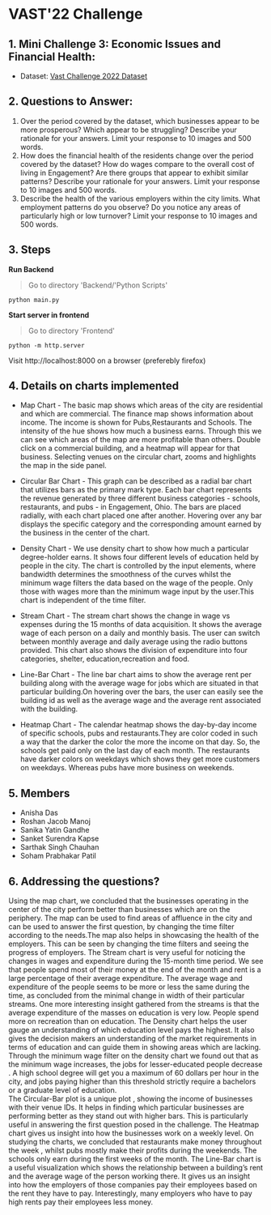 # VAST'22 Challenge 

## 1. Mini Challenge 3: Economic Issues and Financial Health:
- Dataset: [Vast Challenge 2022 Dataset](https://vast-challenge.github.io/2022/description.html)

## 2. Questions to Answer:
1. Over the period covered by the dataset, which businesses appear to be more prosperous? Which appear to be struggling? Describe your rationale for your answers. Limit your response to 10 images and 500 words.
2. How does the financial health of the residents change over the period covered by the dataset? How do wages compare to the overall cost of living in Engagement? Are there groups that appear to exhibit similar patterns? Describe your rationale for your answers. Limit your response to 10 images and 500 words.
3. Describe the health of the various employers within the city limits. What employment patterns do you observe? Do you notice any areas of particularly high or low turnover? Limit your response to 10 images and 500 words.

## 3. Steps
**Run Backend** 
> Go to directory 'Backend/'Python Scripts'

```
python main.py
```
**Start server in frontend**
> Go to directory 'Frontend'

```
python -m http.server
```
Visit http://localhost:8000 on a browser (preferebly firefox)


## 4. Details on charts implemented
- Map Chart -
The basic map shows which areas of the city are residential and which are commercial. The finance map shows information about income. The income is shown for Pubs,Restaurants and Schools. The intensity of the hue shows how much a business earns. Through this we can see which areas of the map are more profitable than others. Double click on a commercial building, and a heatmap will appear for that business. Selecting venues on the circular chart, zooms and highlights the map in the side panel.

- Circular Bar Chart -
This graph can be described as a radial bar chart that utilizes bars as the primary mark type. Each bar chart represents the revenue generated by three different business categories - schools, restaurants, and pubs - in Engagement, Ohio. The bars are placed radially, with each chart placed one after another. Hovering over any bar displays the specific category and the corresponding amount earned by the business in the center of the chart.

- Density Chart -
We use density chart to show how much a particular degree-holder earns. It shows four different levels of education held by people in the city. The chart is controlled by the input elements, where bandwidth determines the smoothness of the curves whilst the minimum wage filters the data based on the wage of the people. Only those with wages more than the minimum wage input by the user.This chart is independent of the time filter.

- Stream Chart -
The stream chart shows the change in wage vs expenses during the 15 months of data acquisition. It shows the average wage of each person on a daily and monthly basis. The user can switch between monthly average and daily average using the radio buttons provided. This chart also shows the division of expenditure into four categories, shelter, education,recreation and food.

- Line-Bar Chart -
The line bar chart aims to show the average rent per building along with the average wage for jobs which are situated in that particular building.On hovering over the bars, the user can easily see the building id as well as the average wage and the average rent associated with the building.

- Heatmap Chart -
The calendar heatmap shows the day-by-day income of specific schools, pubs and restaurants.They are color coded in such a way that the darker the color the more the income on that day. So, the schools get paid only on the last day of each month. The restaurants have darker colors on weekdays which shows they get more customers on weekdays. Whereas pubs have more business on weekends.


## 5. Members
- Anisha Das
- Roshan Jacob Manoj
- Sanika Yatin Gandhe
- Sanket Surendra Kapse
- Sarthak Singh Chauhan
- Soham Prabhakar Patil

## 6. Addressing the questions?
Using the map chart, we concluded that the businesses operating in the center of the city perform better than businesses which are on the periphery. The map can be used to find areas of affluence in the city and can be used to answer the first question, by changing the time filter according to the needs.The map also helps in showcasing the health of the employers. This can be seen by changing the time filters and seeing the progress of employers.
The Stream chart is very useful for noticing the changes in wages and expenditure during the 15-month time period. We see that people spend most of their money at the end of the month and rent is a large percentage of their average expenditure. The average wage and expenditure of the people seems to be more or less the same during the time, as concluded from the minimal change in width of their particular streams. One more interesting insight gathered from the streams is that the average expenditure of the masses on education is very low. People spend more on recreation than on education. 
The Density chart helps the user gauge an understanding of which education level pays the highest. It also gives the decision makers an understanding of the market requirements in terms of education and can guide them in showing areas which are lacking. Through the minimum wage filter on the density chart we found out that as the minimum wage increases, the jobs for lesser-educated people decrease . A high school degree will get you a maximum of 60 dollars per hour in the city, and jobs paying higher than this threshold strictly require a bachelors or a graduate level of education.  
The Circular-Bar plot is a unique plot , showing the income of businesses with their venue IDs. It helps in finding which particular businesses are performing better as they stand out with higher bars. This is particularly useful in answering the first question posed in the challenge.
The Heatmap chart gives us insight into how the businesses work on a weekly level. On studying the charts, we concluded that restaurants make money throughout the week , whilst pubs mostly make their profits during the weekends. The schools only earn during the first weeks of the month.
The Line-Bar chart is a useful visualization which shows the relationship between a building’s rent and the average wage of the person working there. It gives us an insight into how the employers of those companies pay their employees based on the rent they have to pay. Interestingly, many employers who have to pay high rents pay their employees less money.

